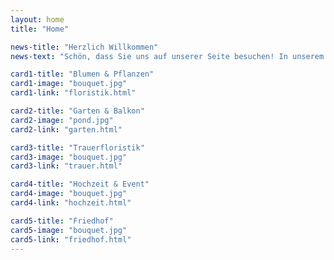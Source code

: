 ```yaml
---
layout: home
title: "Home"

news-title: "Herzlich Willkommen"
news-text: "Schön, dass Sie uns auf unserer Seite besuchen! In unserem Betrieb dreht sich alles um das Thema Pflanzen: Vom Blumenstrauß bis zur vollständigen Neugestaltung Ihres Gartens ist unser Familienbetrieb seit Jahrzehnten gern Ansprechpartner für Sie."

card1-title: "Blumen & Pflanzen"
card1-image: "bouquet.jpg"
card1-link: "floristik.html"

card2-title: "Garten & Balkon"
card2-image: "pond.jpg"
card2-link: "garten.html"

card3-title: "Trauerfloristik"
card3-image: "bouquet.jpg"
card3-link: "trauer.html"

card4-title: "Hochzeit & Event"
card4-image: "bouquet.jpg"
card4-link: "hochzeit.html"

card5-title: "Friedhof"
card5-image: "bouquet.jpg"
card5-link: "friedhof.html"
---
```

